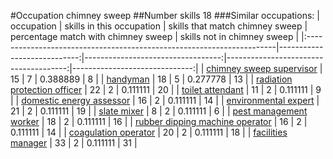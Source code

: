 #Occupation chimney sweep
##Number skills 18
###Similar occupations:
| occupation                                                            |   skills in this occupation |   skills that match chimney sweep |   percentage match with chimney sweep |   skills not in chimney sweep |
|:----------------------------------------------------------------------|----------------------------:|----------------------------------:|--------------------------------------:|------------------------------:|
| [chimney sweep supervisor](chimney_sweep_supervisor.md)               |                          15 |                                 7 |                              0.388889 |                             8 |
| [handyman](handyman.md)                                               |                          18 |                                 5 |                              0.277778 |                            13 |
| [radiation protection officer](radiation_protection_officer.md)       |                          22 |                                 2 |                              0.111111 |                            20 |
| [toilet attendant](toilet_attendant.md)                               |                          11 |                                 2 |                              0.111111 |                             9 |
| [domestic energy assessor](domestic_energy_assessor.md)               |                          16 |                                 2 |                              0.111111 |                            14 |
| [environmental expert](environmental_expert.md)                       |                          21 |                                 2 |                              0.111111 |                            19 |
| [slate mixer](slate_mixer.md)                                         |                           8 |                                 2 |                              0.111111 |                             6 |
| [pest management worker](pest_management_worker.md)                   |                          18 |                                 2 |                              0.111111 |                            16 |
| [rubber dipping machine operator](rubber_dipping_machine_operator.md) |                          16 |                                 2 |                              0.111111 |                            14 |
| [coagulation operator](coagulation_operator.md)                       |                          20 |                                 2 |                              0.111111 |                            18 |
| [facilities manager](facilities_manager.md)                           |                          33 |                                 2 |                              0.111111 |                            31 |
